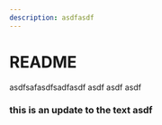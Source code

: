 ```yaml
---
description: asdfasdf
---
```


# README

asdfsafasdfsadfasdf asdf asdf asdf

### this is an update to the text asdf
